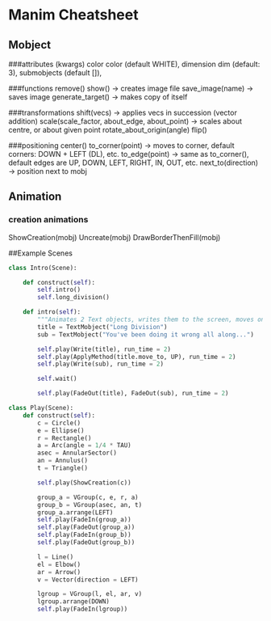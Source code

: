 # Manim Cheatsheet

## Mobject
###attributes (kwargs)
color color (default WHITE), dimension dim (default: 3), submobjects (default []),

###functions
remove()
show() -> creates image file
save_image(name) -> saves image
generate_target() -> makes copy of itself

###transformations
shift(vecs) -> applies vecs in succession (vector addition)
scale(scale_factor, about_edge, about_point) -> scales about centre, or about given point
rotate_about_origin(angle)
flip()

###positioning
center()
to_corner(point) -> moves to corner, default corners: DOWN + LEFT (DL), etc.
to_edge(point) -> same as to_corner(), default edges are UP, DOWN, LEFT, RIGHT, IN, OUT, etc.
next_to(direction) -> position next to mobj

## Animation
### creation animations
ShowCreation(mobj)
Uncreate(mobj)
DrawBorderThenFill(mobj)

##Example Scenes
```python
class Intro(Scene):

    def construct(self):
        self.intro()
        self.long_division()

    def intro(self):
        """Animates 2 Text objects, writes them to the screen, moves one up, and then fades both out."""
        title = TextMobject("Long Division")
        sub = TextMobject("You've been doing it wrong all along...")

        self.play(Write(title), run_time = 2)
        self.play(ApplyMethod(title.move_to, UP), run_time = 2)
        self.play(Write(sub), run_time = 2)

        self.wait()

        self.play(FadeOut(title), FadeOut(sub), run_time = 2)

class Play(Scene):
    def construct(self):
        c = Circle()
        e = Ellipse()
        r = Rectangle()
        a = Arc(angle = 1/4 * TAU)
        asec = AnnularSector()
        an = Annulus()
        t = Triangle()

        self.play(ShowCreation(c))

        group_a = VGroup(c, e, r, a)
        group_b = VGroup(asec, an, t)
        group_a.arrange(LEFT)
        self.play(FadeIn(group_a))
        self.play(FadeOut(group_a))
        self.play(FadeIn(group_b))
        self.play(FadeOut(group_b))

        l = Line()
        el = Elbow()
        ar = Arrow()
        v = Vector(direction = LEFT)

        lgroup = VGroup(l, el, ar, v)
        lgroup.arrange(DOWN)
        self.play(FadeIn(lgroup))
```
